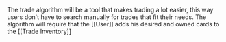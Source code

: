 The trade algorithm will be a tool that makes trading a lot easier, this way users don't have to search manually for trades that fit their needs. The algorithm will require that the [[User]] adds his desired and owned cards to the [[Trade Inventory]] 